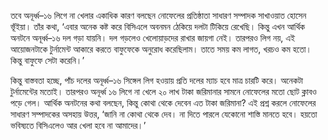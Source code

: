 তবে অনূর্ধ্ব–১৬ লিগে না খেলার একাধিক কারণ বলছেন নোফেলের প্রতিষ্ঠাতা সাধারণ সম্পাদক সাখাওয়াত হোসেন ভূঁইয়া। তাঁর কথা, ‘এবার অনেক কষ্ট করে বিসিএলে অবনমন ঠেকিয়ে দলটা টিকিয়ে রেখেছি। কিন্তু এখন আর্থিক অনটনে অনূর্ধ্ব–১৬ দল গড়া যায়নি। দল গড়লেও খেলোয়াড়দের রাখার জায়গা নেই। তারপরও লিগ নয়, এই আয়োজনটাকে টুর্নামেন্ট আকারে করতে বাফুফেকে অনুরোধ করেছিলাম। তাতে সময় কম লাগত, খরচও কম হতো। কিন্তু বাফুফে সেটা করেনি।’

কিন্তু বাস্তবতা হচ্ছে, পাঁচ দলের অনূর্ধ্ব–১৬ সিঙ্গেল লিগ হওয়ায় প্রতি দলের ম্যাচ হবে মাত্র চারটি করে। অনেকটা টুর্নামেন্টের মতোই। তারপরও অনূর্ধ্ব ১৬ লিগে না খেলে ২০ লাখ টাকা জরিমানার সামনে নোফেলের মতো ছোট ক্লাবও পড়ে গেল। আর্থিক অনটনের কথা বলছেন, কিন্তু কোথা থেকে দেবেন এত টাকা জরিমানা? এই প্রশ্ন করলে নোফেলের সাধারণ সম্পাদকের অসহায় উত্তর, ‘জানি না কোথা থেকে দেব। না দিতে পারলে যেকোনো শাস্তি মানতে হবে। হয়তো ভবিষ্যতে বিসিএলেও আর খেলা হবে না আমাদের।’
